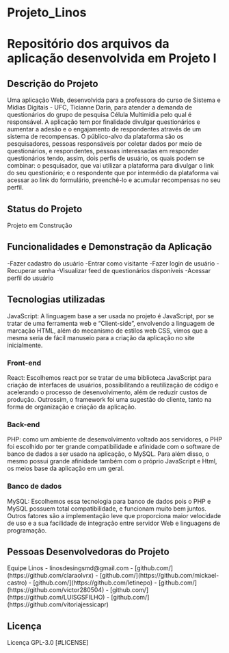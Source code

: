 # Projeto_Linos
<h1>Repositório dos arquivos da aplicação desenvolvida em Projeto I</h1>

<h2>Descrição do Projeto</h2>

  Uma aplicação Web, desenvolvida para a professora do curso de Sistema e Mídias Digitais - UFC, Ticianne Darin, para atender a demanda de questionários do grupo de pesquisa Célula Multimídia pelo qual é responsável. A aplicação tem por finalidade divulgar questionários e aumentar a adesão e o engajamento de respondentes através de um sistema de recompensas. O público-alvo da plataforma são os pesquisadores, pessoas responsáveis por coletar dados por meio de questionários, e respondentes, pessoas interessadas em responder questionários tendo, assim, dois perfis de usuário, os quais podem se combinar: o pesquisador, que vai utilizar a plataforma para divulgar o link do seu questionário; e o respondente que por intermédio da plataforma vai acessar ao link do formulário, preenchê-lo e acumular recompensas no seu perfil.

<h2>Status do Projeto</h2>
  Projeto em Construção

<h2>Funcionalidades e Demonstração da Aplicação</h2>
  -Fazer cadastro do usuário
  -Entrar como visitante 
  -Fazer login de usuário 
  -Recuperar senha 
  -Visualizar feed de questionários disponíveis 
  -Acessar perfil do usuário
  
<h2>Tecnologias utilizadas</h2>
  JavaScript: A linguagem base a ser usada no projeto é JavaScript, por se tratar de uma ferramenta web e “Client-side”, envolvendo a linguagem de marcação HTML, além do mecanismo de estilos web CSS, vimos que a mesma seria de fácil manuseio para a criação da aplicação no site inicialmente.

  <h3>Front-end</h3>  
  React: Escolhemos react por se tratar de uma biblioteca JavaScript para criação de interfaces de usuários, possibilitando a reutilização de código e acelerando o processo de desenvolvimento, além de reduzir custos de produção. Outrossim, o framework foi uma sugestão do cliente, tanto na forma de organização e criação da aplicação.

  <h3>Back-end</h3>
  PHP: como um ambiente de desenvolvimento voltado aos servidores, o PHP foi escolhido por ter grande compatibilidade e afinidade com o software de banco de dados a ser usado na aplicação, o MySQL. Para além disso, o mesmo possui grande afinidade também com o próprio JavaScript e Html, os meios base da aplicação em um geral.

  <h3>Banco de dados</h3>
  MySQL:  Escolhemos essa tecnologia para banco de dados pois o PHP e MySQL possuem total compatibilidade, e funcionam muito bem juntos. Outros fatores são a implementação leve que proporciona maior velocidade de uso e a sua facilidade de integração entre servidor Web e linguagens de programação.

<h2>Pessoas Desenvolvedoras do Projeto</h2>
  Equipe Linos - linosdesingsmd@gmail.com
    - [github.com/](https://github.com/claraolvrx)
    - [github.com/](https://github.com/mickael-castro)
    - [github.com/](https://github.com/letinepo)
    - [github.com/](https://github.com/victor280504)
    - [github.com/](https://github.com/LUISGSFILHO)
    - [github.com/](https://github.com/vitoriajessicapr)
    
<h2>Licença</h2>
  Licença GPL-3.0 [#LICENSE]
